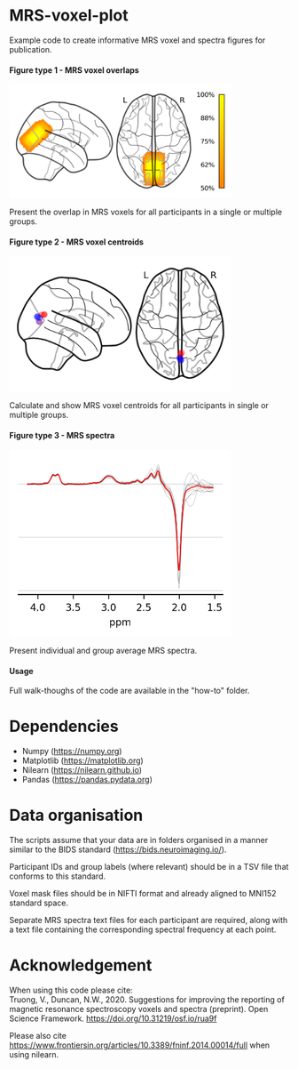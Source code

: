 # MRS-voxel-plot
Example code to create informative MRS voxel and spectra figures for publication.  
#### Figure type 1 - MRS voxel overlaps
<img src="example-figures/voxel-density-map_single-group.png" width=400>

Present the overlap in MRS voxels for all participants in a single or multiple groups.  
#### Figure type 2 - MRS voxel centroids
<img src="example-figures/mask-centroids_two-groups.png" width=400>

Calculate and show MRS voxel centroids for all participants in single or multiple groups.  

#### Figure type 3 - MRS spectra  
<img src="example-figures/mrs_spectra_single-group.png" width=400>

Present individual and group average MRS spectra.

#### Usage
Full walk-thoughs of the code are available in the "how-to" folder. 

# Dependencies
- Numpy (https://numpy.org)
- Matplotlib (https://matplotlib.org)
- Nilearn (https://nilearn.github.io)
- Pandas (https://pandas.pydata.org)

# Data organisation
The scripts assume that your data are in folders organised in a manner similar to the BIDS standard (https://bids.neuroimaging.io/).  

Participant IDs and group labels (where relevant) should be in a TSV file that conforms to this standard.  

Voxel mask files should be in NIFTI format and already aligned to MNI152 standard space.  

Separate MRS spectra text files for each participant are required, along with a text file containing the corresponding spectral frequency at each point.

# Acknowledgement
When using this code please cite:  
Truong, V., Duncan, N.W., 2020. Suggestions for improving the reporting of magnetic resonance spectroscopy voxels and spectra (preprint). Open Science Framework. https://doi.org/10.31219/osf.io/rua9f

Please also cite https://www.frontiersin.org/articles/10.3389/fninf.2014.00014/full when using nilearn.
